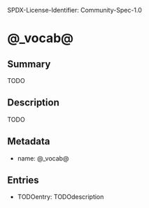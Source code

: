 SPDX-License-Identifier: Community-Spec-1.0

# @_vocab@

## Summary

TODO

## Description

TODO

## Metadata

- name: @_vocab@

## Entries

- TODOentry: TODOdescription


